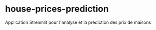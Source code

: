 # house-prices-prediction
Application Streamlit pour l'analyse et la prédiction des prix de maisons

